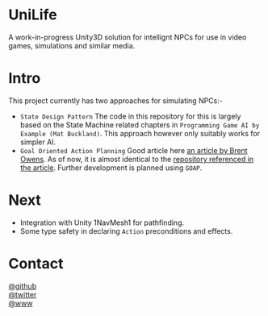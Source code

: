 # UniLife
A work-in-progress Unity3D solution for intellignt NPCs for use in video games, simulations and similar media.

# Intro
This project currently has two approaches for simulating NPCs:-  
- `State Design Pattern` The code in this repository for this is largely based on the State Machine related chapters in `Programming Game AI by Example (Mat Buckland)`. This approach however only suitably works for simpler AI. 
- `Goal Oriented Action Planning` Good article here [an article by Brent Owens](https://gamedevelopment.tutsplus.com/tutorials/goal-oriented-action-planning-for-a-smarter-ai--cms-20793). As of now, it is almost identical to the [repository referenced in the article](https://github.com/sploreg/goap). Further development is planned using `GOAP`.  
  
# Next  
- Integration with Unity 1NavMesh1 for pathfinding.
- Some type safety in declaring `Action` preconditions and effects.

# Contact  
[@github](https://www.github.com/adrenak)  
[@twitter](https://www.twitter.com/vatsalAmbastha)  
[@www](http://www.vatsalambastha.com)